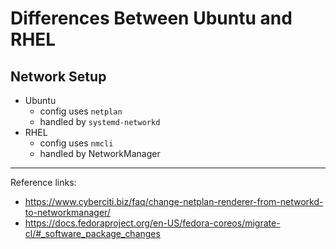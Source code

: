 # Differences Between Ubuntu and RHEL

## Network Setup

- Ubuntu
  - config uses `netplan`
  - handled by `systemd-networkd`
- RHEL
  - config uses `nmcli`
  - handled by NetworkManager

---
Reference links:

- https://www.cyberciti.biz/faq/change-netplan-renderer-from-networkd-to-networkmanager/
- https://docs.fedoraproject.org/en-US/fedora-coreos/migrate-cl/#_software_package_changes
